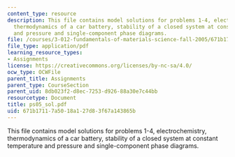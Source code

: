 ```yaml
---
content_type: resource
description: This file contains model solutions for problems 1-4, electrochemistry,
  thermodynamics of a car battery, stability of a closed system at constant temperature
  and pressure and single-component phase diagrams.
file: /courses/3-012-fundamentals-of-materials-science-fall-2005/671b17117a5018a127d83f67a143865b_ps05_sol.pdf
file_type: application/pdf
learning_resource_types:
- Assignments
license: https://creativecommons.org/licenses/by-nc-sa/4.0/
ocw_type: OCWFile
parent_title: Assignments
parent_type: CourseSection
parent_uid: 8db023f2-d8ec-7253-d926-88a30e7c44bb
resourcetype: Document
title: ps05_sol.pdf
uid: 671b1711-7a50-18a1-27d8-3f67a143865b
---
```

This file contains model solutions for problems 1-4, electrochemistry, thermodynamics of a car battery, stability of a closed system at constant temperature and pressure and single-component phase diagrams.